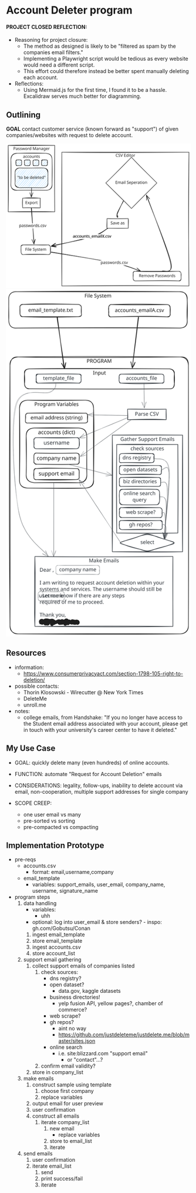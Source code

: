 # Account Deleter program

#### PROJECT CLOSED REFLECTION:
- Reasoning for project closure:
	- The method as designed is likely to be "filtered as spam by the companies email filters."
	- Implementing a Playwright script would be tedious as every website would need a different script.
	- This effort could therefore instead be better spent manually deleting each account.
- Reflections:
	- Using Mermaid.js for the first time, I found it to be a hassle. Excalidraw serves much better for diagramming.

## Outlining
**GOAL** contact customer service (known forward as "support") of given companies/websites with request to delete account.

<img src="Pre-Program Steps UML.excalidraw.svg">
<img src="Program Steps UML.excalidraw.svg">

## Resources
- information:
    - https://www.consumerprivacyact.com/section-1798-105-right-to-deletion/
- possible contacts:
    - Thorin Klosowski - Wirecutter @ New York Times
    - DeleteMe
    - unroll.me
- notes:
    - college emails, from Handshake: "If you no longer have access to the Student email address associated with your account, please get in touch with your university's career center to have it deleted."

## My Use Case
- GOAL: quickly delete many (even hundreds) of online accounts.
- FUNCTION: automate "Request for Account Deletion" emails
- CONSIDERATIONS: legality, follow-ups, inability to delete account via email, non-cooperation, multiple support addresses for single company

- SCOPE CREEP: 
    - one user email vs many
    - pre-sorted vs sorting
    - pre-compacted vs compacting
## Implementation Prototype
- pre-reqs
    - accounts.csv
        - format: email,username,company
    - email_template
        - variables: support_emails, user_email, company_name, username, signature_name
- program steps
    1. data handling
        - variables:
            - uhh
        - optional: log into user_email & store senders? - inspo: gh.com/Gobutsu/Conan
        1. ingest email_template
        2. store email_template
        3. ingest accounts.csv
        4. store account_list
    2. support email gathering
        1. collect support emails of companies listed
            1. check sources:
                - dns registry?
                - open dataset?
                    - data.gov, kaggle datasets
                - business directories!
                    - yelp fusion API, yellow pages?, chamber of commerce?
                - web scrape?
                - gh repos?
                    - aint no way
                    - https://github.com/justdeleteme/justdelete.me/blob/master/sites.json
                - online search 
                    - i.e. site:blizzard.com "support email"
                        - or "contact"...?
            2. confirm email validity?
        2. store in company_list
    3. make emails 
        1. construct sample using template
            1. choose first company
            2. replace variables
        2. output email for user preview
        3. user confirmation
        4. construct all emails
            1. iterate company_list
                1. new email
                    - replace variables
                2. store to email_list
                3. iterate
    4. send emails
        1. user confirmation
        2. iterate email_list
            1. send
            2. print success/fail
            3. iterate
